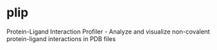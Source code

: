 plip
====

Protein-Ligand Interaction Profiler - Analyze and visualize non-covalent protein-ligand interactions in PDB files
